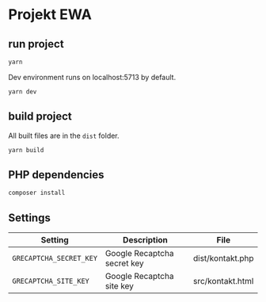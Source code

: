 # Projekt EWA

## run project

```sh
yarn
```

Dev environment runs on localhost:5713 by default.

```sh
yarn dev
```

## build project

All built files are in the `dist` folder.

```sh
yarn build
```

## PHP dependencies

```sh
composer install
```

## Settings

| Setting                 | Description                 | File             |
| ----------------------- | --------------------------- | ---------------- |
| `GRECAPTCHA_SECRET_KEY` | Google Recaptcha secret key | dist/kontakt.php |
| `GRECAPTCHA_SITE_KEY`   | Google Recaptcha site key   | src/kontakt.html |
